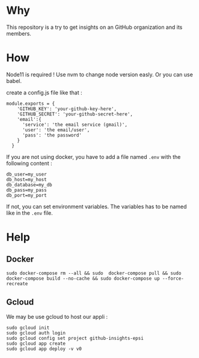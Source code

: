 # Why

This repository is a try to get insights on an GitHub organization and its members.

# How

Node11 is required ! Use nvm to change node version easly. Or you can use babel.

create a config.js file like that : 
```
module.exports = {
    'GITHUB_KEY': 'your-github-key-here',
    'GITHUB_SECRET': 'your-github-secret-here',
    'email':{
      'service': 'the email service (gmail)',
      'user': 'the email/user',
      'pass': 'the password'
    }
  }
```

If you are not using docker, you have to add a file named `.env` with the following content : 
```
db_user=my_user
db_host=my_host
db_database=my_db
db_pass=my_pass
db_port=my_port
```
If not, you can set environment variables. The variables has to be named like in the `.env` file.

# Help
## Docker
```
sudo docker-compose rm --all && sudo  docker-compose pull && sudo  docker-compose build --no-cache && sudo docker-compose up --force-recreate
```

## Gcloud
We may be use gcloud to host our appli : 
```
sudo gcloud init
sudo gcloud auth login
sudo gcloud config set project github-insights-epsi
sudo gcloud app create
sudo gcloud app deploy -v v0
```